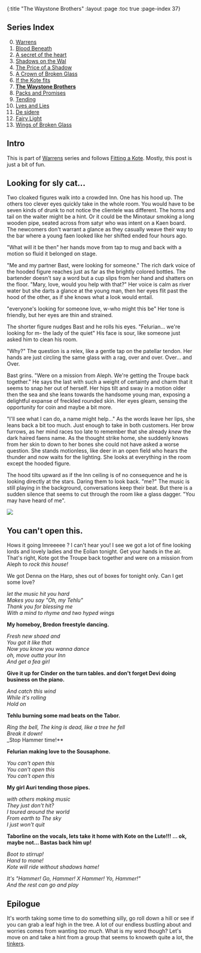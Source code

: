 {:title "The Waystone Brothers"
 :layout :page
 :toc true
 :page-index 37}
 
## Series Index

0. [Warrens](/pages-output/warrens)
1. [Blood Beneath](/pages-output/blood-beneath)
2. [A secret of the heart](/pages-output/a-secret-of-the-heart)
3. [Shadows on the Wal](/pages-output/shadows-on-the-wal)
4. [The Price of a Shadow](/pages-output/the-price-of-a-shadow)
5. [A Crown of Broken Glass](/pages-output/a-crown-of-broken-glass)
6. [If the Kote fits](/pages-output/fitting-a-kote) 
7. **[The Waystone Brothers](/pages-output/the-waystone-brothers)**
8. [Packs and Promises](/pages-output/tinker)
9. [Tending](/pages-output/tending)
10. [Lyes and Lies](/pages-output/cinder)
11. [De sidere](/pages-output/desire)
12. [Fairy Light](/pages-output/the-flame-itself)
13. [Wings of Broken Glass](/pages-output/wings-of-broken-glass)



  
## Intro 
 
This is part of [Warrens](/pages-output/warrens) series and follows [Fitting a Kote](/pages-output/fitting-a-kote). Mostly, this post is just a bit of fun.

## Looking for sly cat...

Two cloaked figures walk into a crowded Inn. One has his hood up. The others too clever eyes quickly take in the whole room. You would have to be seven kinds of drunk to not notice the clientele was different. The horns and tail on the waiter might be a hint. Or it could be the Minotaur smoking a long wooden pipe, seated across from satyr who was intent on a Kaen board. The newcomers don't warrant a glance as they casually weave their way to the bar where a young faen looked like her shifted ended four hours ago.

"What will it be then" her hands move from tap to mug and back with a motion so fluid it belonged on stage.

"Me and my partner Bast, were looking for someone." The rich dark voice of the hooded figure reaches just as far as the brightly colored bottles. The bartender doesn't say a word but a cup slips from her hand and shatters on the floor. "Mary, love, would you help with that?" Her voice is calm as river water but she darts a glance at the young man, then her eyes flit past the hood of the other, as if she knows what a look would entail.

"everyone's looking for someone love, w-who might this be" Her tone is friendly, but her eyes are thin and strained.

The shorter figure nudges Bast and he rolls his eyes. "Felurian... we're looking for m- the lady of the quiet" His face is sour, like someone just asked him to clean his room.

"Why?" The question is a relex, like a gentle tap on the patellar tendon. Her hands are just circling the same glass with a rag, over and over. Over... and Over.

Bast grins. "Were on a mission from Aleph. We're getting the Troupe back together." He says the last with such a weight of certainty and charm that it seems to snap her out of herself. Her hips tilt and sway in a motion older then the sea and she leans towards the handsome young man, exposing a delightful expanse of freckled rounded skin. Her eyes gleam, sensing the opportunity for coin and maybe a bit more.

"I'll see what I can do, a name might help..." As the words leave her lips, she leans back a bit too much. Just enough to take in both customers. Her brow furrows, as her mind races too late to remember that she already _knew_ the dark haired faens name.
As the thought strike home, she suddenly knows from her skin to down to her bones she could not have asked a worse question. She stands motionless, like deer in an open field who hears the thunder and now waits for the lighting. She looks at everything in the room except the hooded figure.

The hood tilts upward as if the Inn ceiling is of no consequence and he is looking directly at the stars. Daring them to look back. "me?" The music is still playing in the background, conversations keep their beat. But there is a sudden silence that seems to cut through the room like a glass dagger. "You may have heard of me".

<img src="/img/blodless-music.webp">


## You can't open this.

Hows it going Imreeeee ?
I can't hear you! I see we got a lot of fine looking lords and lovely ladies and the Eolian tonight.  Get your hands in the air. That's right, Kote got the Troupe back together and were on a mission from Aleph to _rock this house!_

We got Denna on the Harp, shes out of boxes for tonight only. Can I get some love?

_let the music hit you hard_
<br>
_Makes you say "Oh, my Tehlu"_
<br>
_Thank you for blessing me_
<br>
_With a mind to rhyme and two hyped wings_

 **My homeboy, Bredon freestyle dancing.**

_Fresh new shaed and_
<br>
_You got it like that_
<br>
_Now you know you wanna dance_
<br>
_oh, move outta your Inn_
<br>
_And get a fea girl_

**Give it up for Cinder on the turn tables. and don't forget Devi doing business on the piano.**

_And catch this wind_
<br>
_While it's rolling_
<br>
_Hold on_

**Tehlu burning some mad beats on the Tabor.**

_Ring the bell, The king is dead, like a tree he fell_
<br>
_Break it down!_
<br>
_Stop Hammer time!**

**Felurian making love to the Sousaphone.**

_You can't open this_
<br>
_You can't open this_
<br>
_You can't open this_

  **My girl Auri tending those pipes.**

_with others making music_
<br>
_They just don't hit?_
<br>
_I toured around the world_
<br>
_From earth to The sky_
<br>
_I just won't quit_

**Taborline on the vocals, lets take it home with Kote on the Lute!!! ... ok, maybe not... Bastas back him up!**

_Boot to stirrup!_
<br>
_Hand to mane!_
<br>
_Kote will ride without shadows hame!_

_It's "Hammer! Go, Hammer! X Hammer! Yo, Hammer!"_
<br>
_And the rest can go and play_


## Epilogue

It's worth taking some time to do something silly, go roll down a hill or see if you can grab a leaf high in the tree. A lot of our endless bustling about and worries comes from wanting _too much_. What is my word though? Let's move on and take a hint from a group that seems to knoweth quite a lot, the [tinkers](/pages-output/Tinker).


